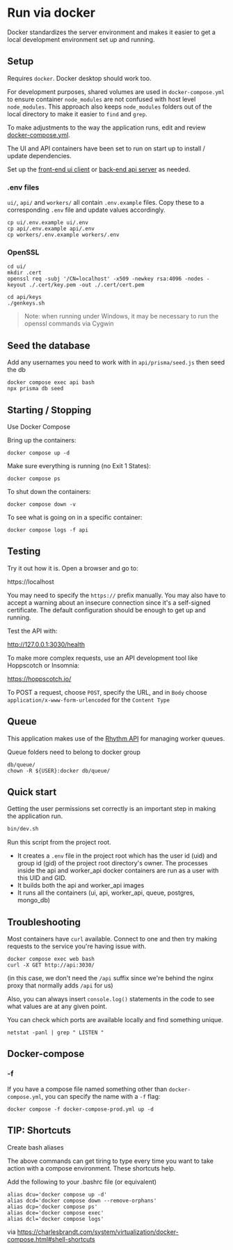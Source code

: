 # Run via docker

Docker standardizes the server environment and makes it easier to get a local development environment set up and running. 

## Setup

Requires `docker`. Docker desktop should work too. 

For development purposes, shared volumes are used in `docker-compose.yml` to ensure container `node_modules` are not confused with host level `node_modules`. This approach also keeps `node_modules` folders out of the local directory to make it easier to `find` and `grep`.

To make adjustments to the way the application runs, edit and review [docker-compose.yml](docker-compose.yml).

The UI and API containers have been set to run on start up to install / update dependencies.

Set up the [front-end ui client](ui/README.md) or [back-end api server](api/README.md) as needed.

### .env files

`ui/`, `api/` and `workers/` all contain `.env.example` files. Copy these to a corresponding `.env` file and update values accordingly.

```
cp ui/.env.example ui/.env
cp api/.env.example api/.env
cp workers/.env.example workers/.env
```

### OpenSSL

```
cd ui/
mkdir .cert
openssl req -subj '/CN=localhost' -x509 -newkey rsa:4096 -nodes -keyout ./.cert/key.pem -out ./.cert/cert.pem 
```

```
cd api/keys
./genkeys.sh
```

> Note: when running under Windows, it may be necessary to run the openssl commands via Cygwin


## Seed the database

Add any usernames you need to work with in `api/prisma/seed.js` then seed the db

```
docker compose exec api bash
npx prisma db seed
```


## Starting / Stopping

Use Docker Compose

Bring up the containers:

```
docker compose up -d
```

Make sure everything is running (no Exit 1 States):

```
docker compose ps
```

To shut down the containers:

```
docker compose down -v
```

To see what is going on in a specific container:

```
docker compose logs -f api
```


## Testing

Try it out how it is. Open a browser and go to:

https://localhost

You may need to specify the `https://` prefix manually. You may also have to accept a warning about an insecure connection since it's a self-signed certificate. The default configuration should be enough to get up and running.

Test the API with:

http://127.0.0.1:3030/health

To make more complex requests, use an API development tool like Hoppscotch or Insomnia:

https://hoppscotch.io/

To POST a request, choose `POST`, specify the URL, and in `Body` choose `application/x-www-form-urlencoded` for the `Content Type`


## Queue

This application makes use of the [Rhythm API](https://github.com/IUSCA/rhythm_api) for managing worker queues. 

Queue folders need to belong to docker group

```
db/queue/
chown -R ${USER}:docker db/queue/
```

## Quick start

Getting the user permissions set correctly is an important step in making the application run. 

```bash
bin/dev.sh
```
Run this script from the project root. 
- It creates a `.env` file in the project root which has the user id (uid) and group id (gid) of the project root directory's owner. The processes inside the api and worker_api docker containers are run as a user with this UID and GID.
- It builds both the api and worker_api images
- It runs all the containers (ui, api, worker_api, queue, postgres, mongo_db)


## Troubleshooting

Most containers have `curl` available. Connect to one and then try making requests to the service you're having issue with.

```
docker compose exec web bash
curl -X GET http://api:3030/
```

(in this case, we don't need the `/api` suffix since we're behind the nginx proxy that normally adds `/api` for us)

Also, you can always insert `console.log()` statements in the code to see what values are at any given point.

You can check which ports are available locally and find something unique.

```
netstat -panl | grep " LISTEN "
```


## Docker-compose

### -f

If you have a compose file named something other than `docker-compose.yml`, you can specify the name with a `-f` flag:

```
docker compose -f docker-compose-prod.yml up -d
```

## TIP: Shortcuts

Create bash aliases

The above commands can get tiring to type every time you want to take action with a compose environment. These shortcuts help.

Add the following to your .bashrc file (or equivalent)

```
alias dcu='docker compose up -d'
alias dcd='docker compose down --remove-orphans'
alias dcp='docker compose ps'
alias dce='docker compose exec'
alias dcl='docker compose logs'
```
via
https://charlesbrandt.com/system/virtualization/docker-compose.html#shell-shortcuts

